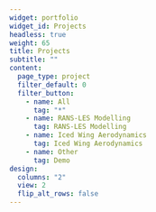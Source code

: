 ```yaml
---
widget: portfolio
widget_id: Projects
headless: true
weight: 65
title: Projects
subtitle: ""
content:
  page_type: project
  filter_default: 0
  filter_button:
    - name: All
      tag: "*"
    - name: RANS-LES Modelling
      tag: RANS-LES Modelling
    - name: Iced Wing Aerodynamics
      tag: Iced Wing Aerodynamics
    - name: Other
      tag: Demo
design:
  columns: "2"
  view: 2
  flip_alt_rows: false
---
```


